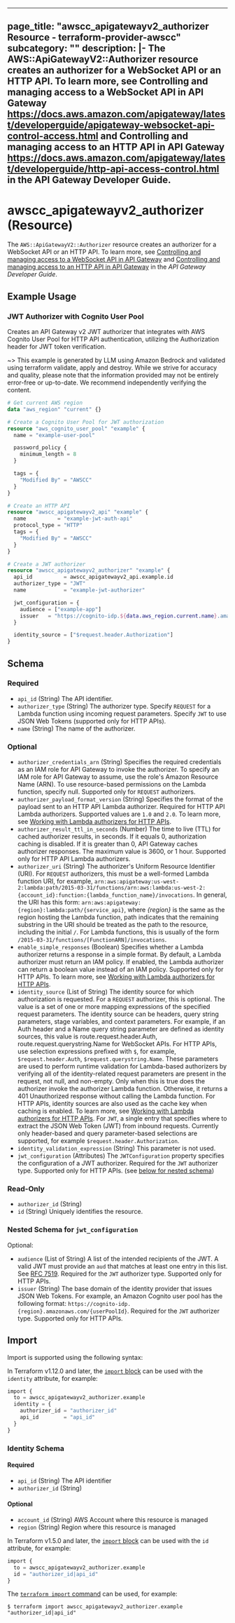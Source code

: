 
---
page_title: "awscc_apigatewayv2_authorizer Resource - terraform-provider-awscc"
subcategory: ""
description: |-
  The AWS::ApiGatewayV2::Authorizer resource creates an authorizer for a WebSocket API or an HTTP API. To learn more, see Controlling and managing access to a WebSocket API in API Gateway https://docs.aws.amazon.com/apigateway/latest/developerguide/apigateway-websocket-api-control-access.html and Controlling and managing access to an HTTP API in API Gateway https://docs.aws.amazon.com/apigateway/latest/developerguide/http-api-access-control.html in the API Gateway Developer Guide.
---

# awscc_apigatewayv2_authorizer (Resource)

The ``AWS::ApiGatewayV2::Authorizer`` resource creates an authorizer for a WebSocket API or an HTTP API. To learn more, see [Controlling and managing access to a WebSocket API in API Gateway](https://docs.aws.amazon.com/apigateway/latest/developerguide/apigateway-websocket-api-control-access.html) and [Controlling and managing access to an HTTP API in API Gateway](https://docs.aws.amazon.com/apigateway/latest/developerguide/http-api-access-control.html) in the *API Gateway Developer Guide*.

## Example Usage

### JWT Authorizer with Cognito User Pool

Creates an API Gateway v2 JWT authorizer that integrates with AWS Cognito User Pool for HTTP API authentication, utilizing the Authorization header for JWT token verification.

~> This example is generated by LLM using Amazon Bedrock and validated using terraform validate, apply and destroy. While we strive for accuracy and quality, please note that the information provided may not be entirely error-free or up-to-date. We recommend independently verifying the content.

```terraform
# Get current AWS region
data "aws_region" "current" {}

# Create a Cognito User Pool for JWT authorization
resource "aws_cognito_user_pool" "example" {
  name = "example-user-pool"

  password_policy {
    minimum_length = 8
  }

  tags = {
    "Modified By" = "AWSCC"
  }
}

# Create an HTTP API
resource "awscc_apigatewayv2_api" "example" {
  name          = "example-jwt-auth-api"
  protocol_type = "HTTP"
  tags = {
    "Modified By" = "AWSCC"
  }
}

# Create a JWT authorizer
resource "awscc_apigatewayv2_authorizer" "example" {
  api_id          = awscc_apigatewayv2_api.example.id
  authorizer_type = "JWT"
  name            = "example-jwt-authorizer"

  jwt_configuration = {
    audience = ["example-app"]
    issuer   = "https://cognito-idp.${data.aws_region.current.name}.amazonaws.com/${aws_cognito_user_pool.example.id}"
  }

  identity_source = ["$request.header.Authorization"]
}
```

<!-- schema generated by tfplugindocs -->
## Schema

### Required

- `api_id` (String) The API identifier.
- `authorizer_type` (String) The authorizer type. Specify ``REQUEST`` for a Lambda function using incoming request parameters. Specify ``JWT`` to use JSON Web Tokens (supported only for HTTP APIs).
- `name` (String) The name of the authorizer.

### Optional

- `authorizer_credentials_arn` (String) Specifies the required credentials as an IAM role for API Gateway to invoke the authorizer. To specify an IAM role for API Gateway to assume, use the role's Amazon Resource Name (ARN). To use resource-based permissions on the Lambda function, specify null. Supported only for ``REQUEST`` authorizers.
- `authorizer_payload_format_version` (String) Specifies the format of the payload sent to an HTTP API Lambda authorizer. Required for HTTP API Lambda authorizers. Supported values are ``1.0`` and ``2.0``. To learn more, see [Working with Lambda authorizers for HTTP APIs](https://docs.aws.amazon.com/apigateway/latest/developerguide/http-api-lambda-authorizer.html).
- `authorizer_result_ttl_in_seconds` (Number) The time to live (TTL) for cached authorizer results, in seconds. If it equals 0, authorization caching is disabled. If it is greater than 0, API Gateway caches authorizer responses. The maximum value is 3600, or 1 hour. Supported only for HTTP API Lambda authorizers.
- `authorizer_uri` (String) The authorizer's Uniform Resource Identifier (URI). For ``REQUEST`` authorizers, this must be a well-formed Lambda function URI, for example, ``arn:aws:apigateway:us-west-2:lambda:path/2015-03-31/functions/arn:aws:lambda:us-west-2:{account_id}:function:{lambda_function_name}/invocations``. In general, the URI has this form: ``arn:aws:apigateway:{region}:lambda:path/{service_api}``, where *{region}* is the same as the region hosting the Lambda function, path indicates that the remaining substring in the URI should be treated as the path to the resource, including the initial ``/``. For Lambda functions, this is usually of the form ``/2015-03-31/functions/[FunctionARN]/invocations``.
- `enable_simple_responses` (Boolean) Specifies whether a Lambda authorizer returns a response in a simple format. By default, a Lambda authorizer must return an IAM policy. If enabled, the Lambda authorizer can return a boolean value instead of an IAM policy. Supported only for HTTP APIs. To learn more, see [Working with Lambda authorizers for HTTP APIs](https://docs.aws.amazon.com/apigateway/latest/developerguide/http-api-lambda-authorizer.html).
- `identity_source` (List of String) The identity source for which authorization is requested.
 For a ``REQUEST`` authorizer, this is optional. The value is a set of one or more mapping expressions of the specified request parameters. The identity source can be headers, query string parameters, stage variables, and context parameters. For example, if an Auth header and a Name query string parameter are defined as identity sources, this value is route.request.header.Auth, route.request.querystring.Name for WebSocket APIs. For HTTP APIs, use selection expressions prefixed with ``$``, for example, ``$request.header.Auth``, ``$request.querystring.Name``. These parameters are used to perform runtime validation for Lambda-based authorizers by verifying all of the identity-related request parameters are present in the request, not null, and non-empty. Only when this is true does the authorizer invoke the authorizer Lambda function. Otherwise, it returns a 401 Unauthorized response without calling the Lambda function. For HTTP APIs, identity sources are also used as the cache key when caching is enabled. To learn more, see [Working with Lambda authorizers for HTTP APIs](https://docs.aws.amazon.com/apigateway/latest/developerguide/http-api-lambda-authorizer.html).
 For ``JWT``, a single entry that specifies where to extract the JSON Web Token (JWT) from inbound requests. Currently only header-based and query parameter-based selections are supported, for example ``$request.header.Authorization``.
- `identity_validation_expression` (String) This parameter is not used.
- `jwt_configuration` (Attributes) The ``JWTConfiguration`` property specifies the configuration of a JWT authorizer. Required for the ``JWT`` authorizer type. Supported only for HTTP APIs. (see [below for nested schema](#nestedatt--jwt_configuration))

### Read-Only

- `authorizer_id` (String)
- `id` (String) Uniquely identifies the resource.

<a id="nestedatt--jwt_configuration"></a>
### Nested Schema for `jwt_configuration`

Optional:

- `audience` (List of String) A list of the intended recipients of the JWT. A valid JWT must provide an ``aud`` that matches at least one entry in this list. See [RFC 7519](https://docs.aws.amazon.com/https://tools.ietf.org/html/rfc7519#section-4.1.3). Required for the ``JWT`` authorizer type. Supported only for HTTP APIs.
- `issuer` (String) The base domain of the identity provider that issues JSON Web Tokens. For example, an Amazon Cognito user pool has the following format: ``https://cognito-idp.{region}.amazonaws.com/{userPoolId}``. Required for the ``JWT`` authorizer type. Supported only for HTTP APIs.

## Import

Import is supported using the following syntax:

In Terraform v1.12.0 and later, the [`import` block](https://developer.hashicorp.com/terraform/language/import) can be used with the `identity` attribute, for example:

```terraform
import {
  to = awscc_apigatewayv2_authorizer.example
  identity = {
    authorizer_id = "authorizer_id"
    api_id        = "api_id"
  }
}
```

<!-- schema generated by tfplugindocs -->
### Identity Schema

#### Required

- `api_id` (String) The API identifier
- `authorizer_id` (String)

#### Optional

- `account_id` (String) AWS Account where this resource is managed
- `region` (String) Region where this resource is managed

In Terraform v1.5.0 and later, the [`import` block](https://developer.hashicorp.com/terraform/language/import) can be used with the `id` attribute, for example:

```terraform
import {
  to = awscc_apigatewayv2_authorizer.example
  id = "authorizer_id|api_id"
}
```

The [`terraform import` command](https://developer.hashicorp.com/terraform/cli/commands/import) can be used, for example:

```shell
$ terraform import awscc_apigatewayv2_authorizer.example "authorizer_id|api_id"
```
